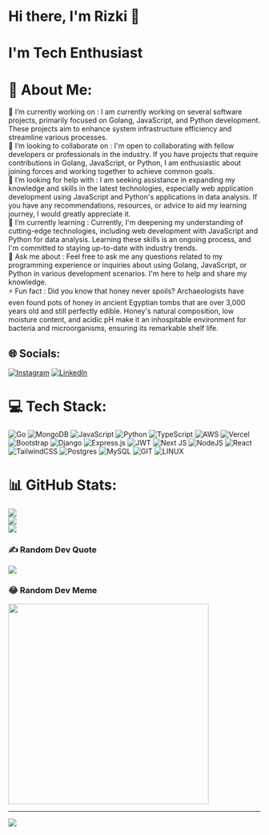 # Hi there, I'm Rizki 👋
# I'm Tech Enthusiast

# 💫 About Me:
🔭 I’m currently working on : I am currently working on several software projects, primarily focused on Golang, JavaScript, and Python development. These projects aim to enhance system infrastructure efficiency and streamline various processes.<br>👯 I’m looking to collaborate on : I'm open to collaborating with fellow developers or professionals in the industry. If you have projects that require contributions in Golang, JavaScript, or Python, I am enthusiastic about joining forces and working together to achieve common goals.<br>🤝 I’m looking for help with : I am seeking assistance in expanding my knowledge and skills in the latest technologies, especially web application development using JavaScript and Python's applications in data analysis. If you have any recommendations, resources, or advice to aid my learning journey, I would greatly appreciate it.<br>🌱 I’m currently learning : Currently, I'm deepening my understanding of cutting-edge technologies, including web development with JavaScript and Python for data analysis. Learning these skills is an ongoing process, and I'm committed to staying up-to-date with industry trends.<br>💬 Ask me about : Feel free to ask me any questions related to my programming experience or inquiries about using Golang, JavaScript, or Python in various development scenarios. I'm here to help and share my knowledge.<br>⚡ Fun fact : Did you know that honey never spoils? Archaeologists have even found pots of honey in ancient Egyptian tombs that are over 3,000 years old and still perfectly edible. Honey's natural composition, low moisture content, and acidic pH make it an inhospitable environment for bacteria and microorganisms, ensuring its remarkable shelf life.


## 🌐 Socials:
[![Instagram](https://img.shields.io/badge/Instagram-%23E4405F.svg?logo=Instagram&logoColor=white)](https://instagram.com/rzkxars_) [![LinkedIn](https://img.shields.io/badge/LinkedIn-%230077B5.svg?logo=linkedin&logoColor=white)](https://linkedin.com/in/rizki-edy-kurniawan) 

# 💻 Tech Stack:
![Go](https://img.shields.io/badge/go-%2300ADD8.svg?style=plastic&logo=go&logoColor=white) ![MongoDB](https://img.shields.io/badge/MongoDB-%234ea94b.svg?style=plastic&logo=mongodb&logoColor=white) ![JavaScript](https://img.shields.io/badge/javascript-%23323330.svg?style=plastic&logo=javascript&logoColor=%23F7DF1E) ![Python](https://img.shields.io/badge/python-3670A0?style=plastic&logo=python&logoColor=ffdd54) ![TypeScript](https://img.shields.io/badge/typescript-%23007ACC.svg?style=plastic&logo=typescript&logoColor=white) ![AWS](https://img.shields.io/badge/AWS-%23FF9900.svg?style=plastic&logo=amazon-aws&logoColor=white) ![Vercel](https://img.shields.io/badge/vercel-%23000000.svg?style=plastic&logo=vercel&logoColor=white) ![Bootstrap](https://img.shields.io/badge/bootstrap-%23563D7C.svg?style=plastic&logo=bootstrap&logoColor=white) ![Django](https://img.shields.io/badge/django-%23092E20.svg?style=plastic&logo=django&logoColor=white) ![Express.js](https://img.shields.io/badge/express.js-%23404d59.svg?style=plastic&logo=express&logoColor=%2361DAFB) ![JWT](https://img.shields.io/badge/JWT-black?style=plastic&logo=JSON%20web%20tokens) ![Next JS](https://img.shields.io/badge/Next-black?style=plastic&logo=next.js&logoColor=white) ![NodeJS](https://img.shields.io/badge/node.js-6DA55F?style=plastic&logo=node.js&logoColor=white) ![React](https://img.shields.io/badge/react-%2320232a.svg?style=plastic&logo=react&logoColor=%2361DAFB) ![TailwindCSS](https://img.shields.io/badge/tailwindcss-%2338B2AC.svg?style=plastic&logo=tailwind-css&logoColor=white) ![Postgres](https://img.shields.io/badge/postgres-%23316192.svg?style=plastic&logo=postgresql&logoColor=white) ![MySQL](https://img.shields.io/badge/mysql-%2300f.svg?style=plastic&logo=mysql&logoColor=white) ![GIT](https://img.shields.io/badge/Git-fc6d26?style=plastic&logo=git&logoColor=white) ![LINUX](https://img.shields.io/badge/Linux-FCC624?style=plastic&logo=linux&logoColor=black)
# 📊 GitHub Stats:
![](https://github-readme-stats.vercel.app/api?username=rizkiedyk&theme=shades-of-purple&hide_border=true&include_all_commits=false&count_private=false)<br/>
![](https://github-readme-streak-stats.herokuapp.com/?user=rizkiedyk&theme=shades-of-purple&hide_border=true)<br/>
![](https://github-readme-stats.vercel.app/api/top-langs/?username=rizkiedyk&theme=shades-of-purple&hide_border=true&include_all_commits=false&count_private=false&layout=compact)

### ✍️ Random Dev Quote
![](https://quotes-github-readme.vercel.app/api?type=horizontal&theme=radical)

### 😂 Random Dev Meme
<img src='https://randommeme-five.vercel.app/' style="height: 400px;"/>

---
[![](https://visitcount.itsvg.in/api?id=rizkiedyk&icon=2&color=0)](https://visitcount.itsvg.in)

<!-- Proudly created with GPRM ( https://gprm.itsvg.in ) -->
